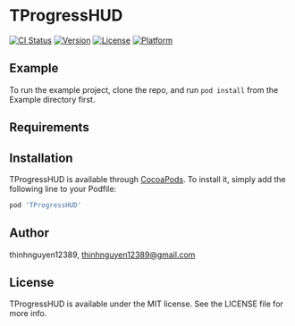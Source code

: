 # TProgressHUD

[![CI Status](https://img.shields.io/travis/thinhnguyen12389/TProgressHUD.svg?style=flat)](https://travis-ci.org/thinhnguyen12389/TProgressHUD)
[![Version](https://img.shields.io/cocoapods/v/TProgressHUD.svg?style=flat)](https://cocoapods.org/pods/TProgressHUD)
[![License](https://img.shields.io/cocoapods/l/TProgressHUD.svg?style=flat)](https://cocoapods.org/pods/TProgressHUD)
[![Platform](https://img.shields.io/cocoapods/p/TProgressHUD.svg?style=flat)](https://cocoapods.org/pods/TProgressHUD)

## Example

To run the example project, clone the repo, and run `pod install` from the Example directory first.

## Requirements

## Installation

TProgressHUD is available through [CocoaPods](https://cocoapods.org). To install
it, simply add the following line to your Podfile:

```ruby
pod 'TProgressHUD'
```

## Author

thinhnguyen12389, thinhnguyen12389@gmail.com

## License

TProgressHUD is available under the MIT license. See the LICENSE file for more info.
